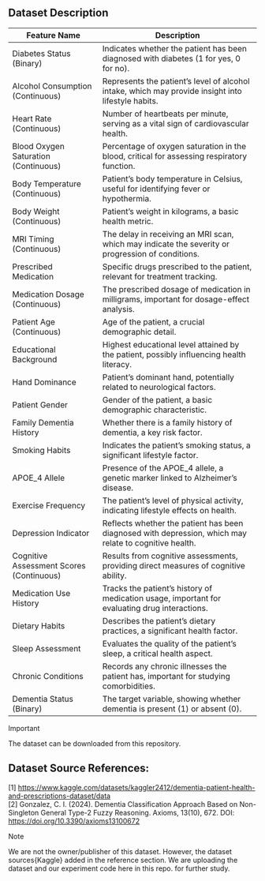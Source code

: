 ## Dataset Description <br>
| Feature Name                 | Description                                                                 |
|------------------------------|-----------------------------------------------------------------------------|
| Diabetes Status (Binary)     | Indicates whether the patient has been diagnosed with diabetes (1 for yes, 0 for no). |
| Alcohol Consumption (Continuous) | Represents the patient’s level of alcohol intake, which may provide insight into lifestyle habits. |
| Heart Rate (Continuous)      | Number of heartbeats per minute, serving as a vital sign of cardiovascular health. |
| Blood Oxygen Saturation (Continuous) | Percentage of oxygen saturation in the blood, critical for assessing respiratory function. |
| Body Temperature (Continuous) | Patient’s body temperature in Celsius, useful for identifying fever or hypothermia. |
| Body Weight (Continuous)     | Patient’s weight in kilograms, a basic health metric. |
| MRI Timing (Continuous)      | The delay in receiving an MRI scan, which may indicate the severity or progression of conditions. |
| Prescribed Medication        | Specific drugs prescribed to the patient, relevant for treatment tracking. |
| Medication Dosage (Continuous) | The prescribed dosage of medication in milligrams, important for dosage-effect analysis. |
| Patient Age (Continuous)     | Age of the patient, a crucial demographic detail. |
| Educational Background       | Highest educational level attained by the patient, possibly influencing health literacy. |
| Hand Dominance               | Patient’s dominant hand, potentially related to neurological factors. |
| Patient Gender               | Gender of the patient, a basic demographic characteristic. |
| Family Dementia History      | Whether there is a family history of dementia, a key risk factor. |
| Smoking Habits               | Indicates the patient’s smoking status, a significant lifestyle factor. |
| APOE_4 Allele                | Presence of the APOE_4 allele, a genetic marker linked to Alzheimer’s disease. |
| Exercise Frequency           | The patient’s level of physical activity, indicating lifestyle effects on health. |
| Depression Indicator         | Reflects whether the patient has been diagnosed with depression, which may relate to cognitive health. |
| Cognitive Assessment Scores (Continuous) | Results from cognitive assessments, providing direct measures of cognitive ability. |
| Medication Use History       | Tracks the patient’s history of medication usage, important for evaluating drug interactions. |
| Dietary Habits               | Describes the patient’s dietary practices, a significant health factor. |
| Sleep Assessment             | Evaluates the quality of the patient’s sleep, a critical health aspect. |
| Chronic Conditions           | Records any chronic illnesses the patient has, important for studying comorbidities. |
| Dementia Status (Binary)     | The target variable, showing whether dementia is present (1) or absent (0). |

> [!IMPORTANT]
> The dataset can be downloaded from this repository.

## Dataset Source References:<br>
[1] https://www.kaggle.com/datasets/kaggler2412/dementia-patient-health-and-prescriptions-dataset/data <br>
[2] Gonzalez, C. I. (2024). Dementia Classification Approach Based on Non-Singleton General Type-2 Fuzzy Reasoning. Axioms, 13(10), 672. DOI: https://doi.org/10.3390/axioms13100672<br>

> [!NOTE]
> We are not the owner/publisher of this dataset. However, the dataset sources{Kaggle} added in the reference section. We are uploading the dataset and our experiment code here in this repo. for further study.
